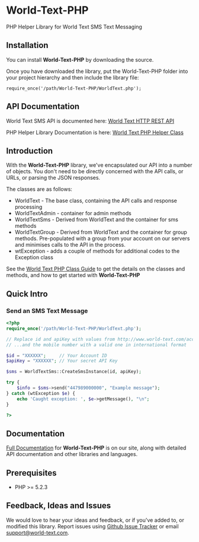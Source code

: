 # World-Text-PHP

PHP Helper Library for World Text SMS Text Messaging

## Installation

You can install **World-Text-PHP** by downloading the source.

Once you have downloaded the library, put the World-Text-PHP folder into
your project hierarchy and then include the library file:

    require_once('/path/World-Text-PHP/WorldText.php');



## API Documentation

World Text SMS API is documented here: [World Text HTTP REST API](http://www.world-text.com/docs/interfaces/HTTP/)

PHP Helper Library Documentation is here:  [World Text PHP Helper Class](http://www.world-text.com/docs/libs/php/)


## Introduction

With the **World-Text-PHP** library, we've encapsulated our API into a number of objects.
You don't need to be directly concerned with the API calls, or URLs, or parsing the JSON responses.

The classes are as follows:

* WorldText - The base class, containing the API calls and response processing
* WorldTextAdmin - container for admin methods
* WorldTextSms - Derived from WorldText and the container for sms methods
* WorldTextGroup - Derived from WorldText and the container for group methods.  Pre-populated with
a group from your account on our servers and minimises calls to the API in the process.
* wtException - adds a couple of methods for additional codes to the Exception class

See the [World Text PHP Class Guide](http://www.world-text.com/docs/libs/php/)
to get the details on the classes and methods, and how to get started with
**World-Text-PHP**


## Quick Intro

### Send an SMS Text Message

```php
<?php
require_once('/path/World-Text-PHP/WorldText.php');

// Replace id and apiKey with values from http://www.world-text.com/account/
// ...and the mobile number with a valid one in international format

$id = "XXXXXX";     // Your Account ID
$apiKey = "XXXXXX"; // Your secret API Key

$sms = WorldTextSms::CreateSmsInstance(id, apiKey);

try {
    $info = $sms->send("447989000000", "Example message");
} catch (wtException $e) {
    echo 'Caught exception: ', $e->getMessage(), "\n";
}

?>
```

## Documentation

[Full Documentation](http://www.world-text.com/docs/libs/php/ "World Text PHP Library Documentation") for **World-Text-PHP** is on our site, along with detailed API documentation and other libraries and languages.

## Prerequisites

* PHP >= 5.2.3

## Feedback, Ideas and Issues

We would love to hear your ideas and feedback, or if you've added to, or modified this library. Report issues using [Github
Issue Tracker](https://github.com/m-r-h/world-text-php/issues) or email
[support@world-text.com](mailto:support@world-text.com).
